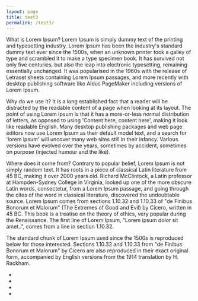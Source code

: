 ```yaml
---
layout: page
title: test3
permalink: /test3/
---
```


<p>What is Lorem Ipsum?
Lorem Ipsum is simply dummy text of the printing and typesetting industry. Lorem Ipsum has been the industry's standard dummy text ever since the 1500s, when an unknown printer took a galley of type and scrambled it to make a type specimen book. It has survived not only five centuries, but also the leap into electronic typesetting, remaining essentially unchanged. It was popularised in the 1960s with the release of Letraset sheets containing Lorem Ipsum passages, and more recently with desktop publishing software like Aldus PageMaker including versions of Lorem Ipsum.

Why do we use it?
It is a long established fact that a reader will be distracted by the readable content of a page when looking at its layout. The point of using Lorem Ipsum is that it has a more-or-less normal distribution of letters, as opposed to using 'Content here, content here', making it look like readable English. Many desktop publishing packages and web page editors now use Lorem Ipsum as their default model text, and a search for 'lorem ipsum' will uncover many web sites still in their infancy. Various versions have evolved over the years, sometimes by accident, sometimes on purpose (injected humour and the like).


Where does it come from?
Contrary to popular belief, Lorem Ipsum is not simply random text. It has roots in a piece of classical Latin literature from 45 BC, making it over 2000 years old. Richard McClintock, a Latin professor at Hampden-Sydney College in Virginia, looked up one of the more obscure Latin words, consectetur, from a Lorem Ipsum passage, and going through the cites of the word in classical literature, discovered the undoubtable source. Lorem Ipsum comes from sections 1.10.32 and 1.10.33 of "de Finibus Bonorum et Malorum" (The Extremes of Good and Evil) by Cicero, written in 45 BC. This book is a treatise on the theory of ethics, very popular during the Renaissance. The first line of Lorem Ipsum, "Lorem ipsum dolor sit amet..", comes from a line in section 1.10.32.

The standard chunk of Lorem Ipsum used since the 1500s is reproduced below for those interested. Sections 1.10.32 and 1.10.33 from "de Finibus Bonorum et Malorum" by Cicero are also reproduced in their exact original form, accompanied by English versions from the 1914 translation by H. Rackham.</p>

<!-- Menu button test -->

<div class="container">
     <ul id="menu">
            <a class="menu-button icon-plus" href="#menu" title="Show navigation"></a>
            <a class="menu-button icon-minus" href="#0" title="Hide navigation"></a>
            <li class="menu-item">
                <a href="#menu">
                    <span class="fa fa-github"></span>
                </a>
            </li>
            <li class="menu-item">
                <a href="#menu">
                    <span class="fa fa-linkedin"></span>
                </a>
            </li>
            <li class="menu-item">
                <a href="#menu">
                    <span class="fa fa-instagram"></span>
                </a>
            </li>
            <li class="menu-item">
                <a href="#menu">
                    <span class="fa fa-twitter"></span>
                </a>
            </li>
        </ul>

</div>
